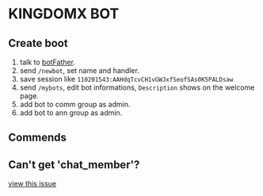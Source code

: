 # KINGDOMX BOT

## Create boot

1. talk to [botFather](https://t.me/botfather).
2. send `/newbot`, set name and handler.
3. save session like `110201543:AAHdqTcvCH1vGWJxfSeofSAs0K5PALDsaw`
4. send `/mybots`, edit bot informations, `Description` shows on the welcome page.
5. add bot to comm group as admin.
6. add bot to ann group as admin.

## Commends

## Can't get 'chat_member'?

[view this issue](https://github.com/yagop/node-telegram-bot-api/issues/923)